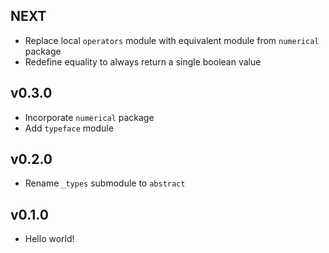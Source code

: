## NEXT

- Replace local `operators` module with equivalent module from `numerical` package
- Redefine equality to always return a single boolean value

## v0.3.0

- Incorporate `numerical` package
- Add `typeface` module

## v0.2.0

- Rename `_types` submodule to `abstract`

## v0.1.0

- Hello world!
